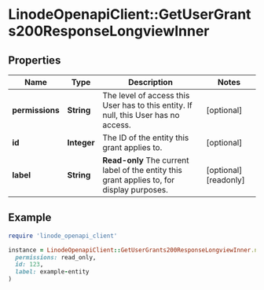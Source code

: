 # LinodeOpenapiClient::GetUserGrants200ResponseLongviewInner

## Properties

| Name | Type | Description | Notes |
| ---- | ---- | ----------- | ----- |
| **permissions** | **String** | The level of access this User has to this entity.  If null, this User has no access. | [optional] |
| **id** | **Integer** | The ID of the entity this grant applies to. | [optional] |
| **label** | **String** | __Read-only__ The current label of the entity this grant applies to, for display purposes. | [optional][readonly] |

## Example

```ruby
require 'linode_openapi_client'

instance = LinodeOpenapiClient::GetUserGrants200ResponseLongviewInner.new(
  permissions: read_only,
  id: 123,
  label: example-entity
)
```

